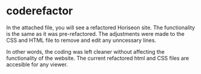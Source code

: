 # coderefactor
In the attached file, you will see a refactored Horiseon site. The functionality is the same as it was pre-refactored. The adjustments were made to the CSS and HTML file to remove and edit any unncessary lines. 

In other words, the coding was left cleaner without affecting the functionality of the website. The current refactored html and CSS files are accesible for any viewer. 
